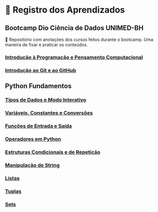 # 🚀 Registro dos Aprendizados 
## Bootcamp Dio Ciência de Dados UNIMED-BH

 📓 Repositório com anotações dos cursos feitos durante o bootcamp. Uma maneira de fixar e praticar os conteúdos.

### [Introdução à Programação e Pensamento Computacional](1.onboarding/pense-cmpt.md)

### [Introdução ao Git e ao GitHub](1.onboarding/git-github.md)

## Python Fundamentos

### [Tipos de Dados e Modo Interativo](2.python/tipo&interativo.md)

### [Variáveis, Constantes e Conversões](2.python/var-cnvr.md)

### [Funções de Entrada e Saída](2.python/entrada-saida.md)

### [Operadores em Python](2.python/operadores.md)

### [Estruturas Condicionais e de Repetição](2.python/cond-rep.md)

### [Manipulação de String](2.python/strings.md)

### [Listas](2.python/estrut-dados-list.md)

### [Tuplas](2.python/estrut-dados-tuples.md)

### [Sets](2.python/conjuntos.md)